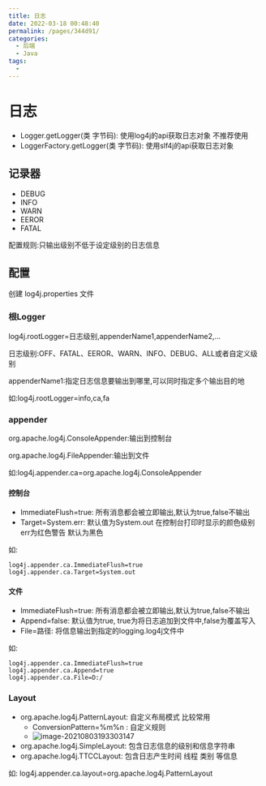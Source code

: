 ```yaml
---
title: 日志
date: 2022-03-18 00:48:40
permalink: /pages/344d91/
categories:
  - 后端
  - Java
tags:
  - 
---
```

# 日志

- Logger.getLogger(类 字节码):  使用log4j的api获取日志对象 不推荐使用
- LoggerFactory.getLogger(类 字节码): 使用slf4j的api获取日志对象

## 记录器

- DEBUG
- INFO
- WARN
- EEROR
- FATAL

配置规则:只输出级别不低于设定级别的日志信息

## 配置

创建 log4j.properties 文件

### 根Logger

log4j.rootLogger=日志级别,appenderName1,appenderName2,...

日志级别:OFF、FATAL、EEROR、WARN、INFO、DEBUG、ALL或者自定义级别

appenderName1:指定日志信息要输出到哪里,可以同时指定多个输出目的地

如:log4j.rootLogger=info,ca,fa

### appender

org.apache.log4j.ConsoleAppender:输出到控制台

org.apache.log4j.FileAppender:输出到文件

如:log4j.appender.ca=org.apache.log4j.ConsoleAppender



#### 控制台

- ImmediateFlush=true:  所有消息都会被立即输出,默认为true,false不输出
- Target=System.err:   默认值为System.out  在控制台打印时显示的颜色级别 err为红色警告 默认为黑色

如:

```properties
log4j.appender.ca.ImmediateFlush=true
log4j.appender.ca.Target=System.out
```



#### 文件

- ImmediateFlush=true:  所有消息都会被立即输出,默认为true,false不输出
- Append=false: 默认值为true, true为将日志追加到文件中,false为覆盖写入
- File=路径:  将信息输出到指定的logging.log4j文件中

如:

```properties
log4j.appender.ca.ImmediateFlush=true
log4j.appender.ca.Append=true
log4j.appender.ca.File=D:/
```



### Layout

- org.apache.log4j.PatternLayout:  自定义布局模式  比较常用
  - ConversionPattern=%m%n : 自定义规则
  - ![image-20210803193303147](https://cdn.jsdelivr.net/gh/Iekrwh/images/md-images/image-20210803193303147.png)
- org.apache.log4j.SimpleLayout:   包含日志信息的级别和信息字符串
- org.apache.log4j.TTCCLayout:   包含日志产生时间 线程 类别 等信息

如:  log4j.appender.ca.layout=org.apache.log4j.PatternLayout

